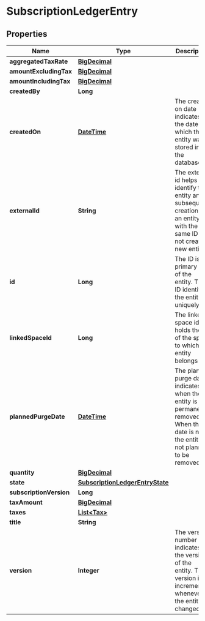 
# SubscriptionLedgerEntry

## Properties
Name | Type | Description | Notes
------------ | ------------- | ------------- | -------------
**aggregatedTaxRate** | [**BigDecimal**](BigDecimal.md) |  |  [optional]
**amountExcludingTax** | [**BigDecimal**](BigDecimal.md) |  |  [optional]
**amountIncludingTax** | [**BigDecimal**](BigDecimal.md) |  |  [optional]
**createdBy** | **Long** |  |  [optional]
**createdOn** | [**DateTime**](DateTime.md) | The created on date indicates the date on which the entity was stored into the database. |  [optional]
**externalId** | **String** | The external id helps to identify the entity and a subsequent creation of an entity with the same ID will not create a new entity. |  [optional]
**id** | **Long** | The ID is the primary key of the entity. The ID identifies the entity uniquely. |  [optional]
**linkedSpaceId** | **Long** | The linked space id holds the ID of the space to which the entity belongs to. |  [optional]
**plannedPurgeDate** | [**DateTime**](DateTime.md) | The planned purge date indicates when the entity is permanently removed. When the date is null the entity is not planned to be removed. |  [optional]
**quantity** | [**BigDecimal**](BigDecimal.md) |  |  [optional]
**state** | [**SubscriptionLedgerEntryState**](SubscriptionLedgerEntryState.md) |  |  [optional]
**subscriptionVersion** | **Long** |  |  [optional]
**taxAmount** | [**BigDecimal**](BigDecimal.md) |  |  [optional]
**taxes** | [**List&lt;Tax&gt;**](Tax.md) |  |  [optional]
**title** | **String** |  |  [optional]
**version** | **Integer** | The version number indicates the version of the entity. The version is incremented whenever the entity is changed. |  [optional]



